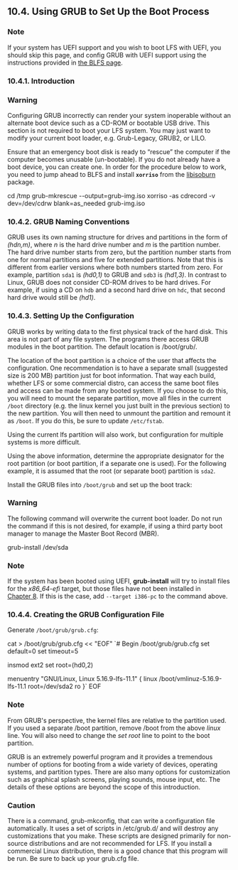 ## 10.4. Using GRUB to Set Up the Boot Process

### Note

If your system has UEFI support and you wish to boot LFS with UEFI, you should skip this page, and config GRUB with UEFI support using the instructions provided in [the BLFS page](https://www.linuxfromscratch.org/blfs/view/11.1/postlfs/grub-setup.html).

### 10.4.1. Introduction

### Warning

Configuring GRUB incorrectly can render your system inoperable without an alternate boot device such as a CD-ROM or bootable USB drive. This section is not required to boot your LFS system. You may just want to modify your current boot loader, e.g. Grub-Legacy, GRUB2, or LILO.

Ensure that an emergency boot disk is ready to “rescue” the computer if the computer becomes unusable (un-bootable). If you do not already have a boot device, you can create one. In order for the procedure below to work, you need to jump ahead to BLFS and install **`xorriso`** from the [libisoburn](https://www.linuxfromscratch.org/blfs/view/11.1/multimedia/libisoburn.html) package.

cd /tmp
grub-mkrescue --output=grub-img.iso
xorriso -as cdrecord -v dev=/dev/cdrw blank=as_needed grub-img.iso

### 10.4.2. GRUB Naming Conventions

GRUB uses its own naming structure for drives and partitions in the form of _(hdn,m)_, where _n_ is the hard drive number and _m_ is the partition number. The hard drive number starts from zero, but the partition number starts from one for normal partitions and five for extended partitions. Note that this is different from earlier versions where both numbers started from zero. For example, partition `sda1` is _(hd0,1)_ to GRUB and `sdb3` is _(hd1,3)_. In contrast to Linux, GRUB does not consider CD-ROM drives to be hard drives. For example, if using a CD on `hdb` and a second hard drive on `hdc`, that second hard drive would still be _(hd1)_.

### 10.4.3. Setting Up the Configuration

GRUB works by writing data to the first physical track of the hard disk. This area is not part of any file system. The programs there access GRUB modules in the boot partition. The default location is /boot/grub/.

The location of the boot partition is a choice of the user that affects the configuration. One recommendation is to have a separate small (suggested size is 200 MB) partition just for boot information. That way each build, whether LFS or some commercial distro, can access the same boot files and access can be made from any booted system. If you choose to do this, you will need to mount the separate partition, move all files in the current `/boot` directory (e.g. the linux kernel you just built in the previous section) to the new partition. You will then need to unmount the partition and remount it as `/boot`. If you do this, be sure to update `/etc/fstab`.

Using the current lfs partition will also work, but configuration for multiple systems is more difficult.

Using the above information, determine the appropriate designator for the root partition (or boot partition, if a separate one is used). For the following example, it is assumed that the root (or separate boot) partition is `sda2`.

Install the GRUB files into `/boot/grub` and set up the boot track:

### Warning

The following command will overwrite the current boot loader. Do not run the command if this is not desired, for example, if using a third party boot manager to manage the Master Boot Record (MBR).

grub-install /dev/sda

### Note

If the system has been booted using UEFI, **grub-install** will try to install files for the _x86_64-efi_ target, but those files have not been installed in [Chapter 8](https://linuxfromscratch.org/lfs/downloads/stable/LFS-BOOK-11.1-NOCHUNKS.html#chapter-building-system "Chapter 8. Installing Basic System Software"). If this is the case, add `--target i386-pc` to the command above.

### 10.4.4. Creating the GRUB Configuration File

Generate `/boot/grub/grub.cfg`:

cat > /boot/grub/grub.cfg << "EOF"
`# Begin /boot/grub/grub.cfg
set default=0
set timeout=5

insmod ext2
set root=(hd0,2)

menuentry "GNU/Linux, Linux 5.16.9-lfs-11.1" {
        linux   /boot/vmlinuz-5.16.9-lfs-11.1 root=/dev/sda2 ro
}`
EOF

### Note

From GRUB's perspective, the kernel files are relative to the partition used. If you used a separate /boot partition, remove /boot from the above _linux_ line. You will also need to change the _set root_ line to point to the boot partition.

GRUB is an extremely powerful program and it provides a tremendous number of options for booting from a wide variety of devices, operating systems, and partition types. There are also many options for customization such as graphical splash screens, playing sounds, mouse input, etc. The details of these options are beyond the scope of this introduction.

### Caution

There is a command, grub-mkconfig, that can write a configuration file automatically. It uses a set of scripts in /etc/grub.d/ and will destroy any customizations that you make. These scripts are designed primarily for non-source distributions and are not recommended for LFS. If you install a commercial Linux distribution, there is a good chance that this program will be run. Be sure to back up your grub.cfg file.